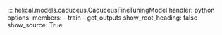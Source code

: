 ::: helical.models.caduceus.CaduceusFineTuningModel
    handler: python
    options:
      members:
        - train
        - get_outputs
      show_root_heading: false
      show_source: True